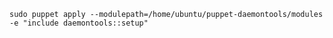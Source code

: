 `sudo puppet apply --modulepath=/home/ubuntu/puppet-daemontools/modules -e "include daemontools::setup"`
